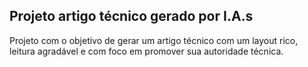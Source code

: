 Projeto artigo técnico gerado por I.A.s
---------

Projeto com o objetivo de gerar um artigo técnico com um layout rico, leitura agradável e com foco em promover sua autoridade técnica.

